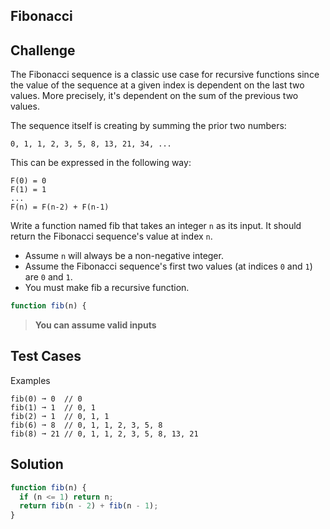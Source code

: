 ## Fibonacci

## Challenge

The Fibonacci sequence is a classic use case for recursive functions since the value of the sequence at a given index is dependent on the last two values. More precisely, it's dependent on the sum of the previous two values.

The sequence itself is creating by summing the prior two numbers:

```
0, 1, 1, 2, 3, 5, 8, 13, 21, 34, ...
```

This can be expressed in the following way:

```
F(0) = 0
F(1) = 1
...
F(n) = F(n-2) + F(n-1)
```

Write a function named fib that takes an integer `n` as its input. It should return the Fibonacci sequence's value at index `n`.

- Assume `n` will always be a non-negative integer.
- Assume the Fibonacci sequence's first two values (at indices `0` and `1`) are `0` and `1`.
- You must make fib a recursive function.

```js
function fib(n) {
```

> **You can assume valid inputs**

## Test Cases

Examples

```
fib(0) ➞ 0  // 0
fib(1) ➞ 1  // 0, 1
fib(2) ➞ 1  // 0, 1, 1
fib(6) ➞ 8  // 0, 1, 1, 2, 3, 5, 8
fib(8) ➞ 21 // 0, 1, 1, 2, 3, 5, 8, 13, 21
```

## Solution

```js
function fib(n) {
  if (n <= 1) return n;
  return fib(n - 2) + fib(n - 1);
}
```
